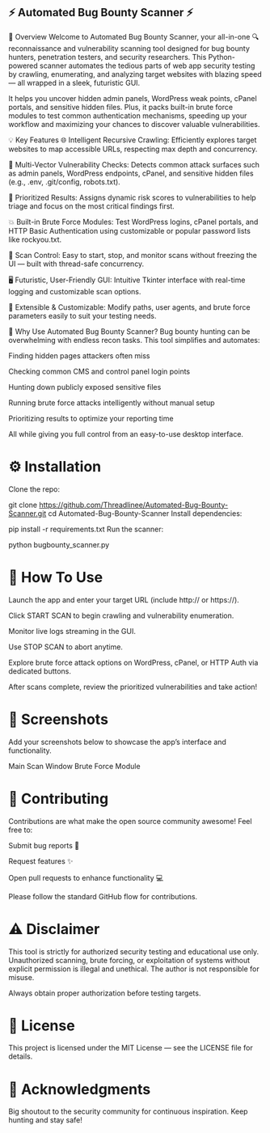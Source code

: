 ## ⚡ Automated Bug Bounty Scanner ⚡

🚀 Overview
Welcome to Automated Bug Bounty Scanner, your all-in-one 🔍 reconnaissance and vulnerability scanning tool designed for bug bounty hunters, penetration testers, and security researchers. This Python-powered scanner automates the tedious parts of web app security testing by crawling, enumerating, and analyzing target websites with blazing speed — all wrapped in a sleek, futuristic GUI.

It helps you uncover hidden admin panels, WordPress weak points, cPanel portals, and sensitive hidden files. Plus, it packs built-in brute force modules to test common authentication mechanisms, speeding up your workflow and maximizing your chances to discover valuable vulnerabilities.

💡 Key Features
🌐 Intelligent Recursive Crawling:
Efficiently explores target websites to map accessible URLs, respecting max depth and concurrency.

🔎 Multi-Vector Vulnerability Checks:
Detects common attack surfaces such as admin panels, WordPress endpoints, cPanel, and sensitive hidden files (e.g., .env, .git/config, robots.txt).

🎯 Prioritized Results:
Assigns dynamic risk scores to vulnerabilities to help triage and focus on the most critical findings first.

💥 Built-in Brute Force Modules:
Test WordPress logins, cPanel portals, and HTTP Basic Authentication using customizable or popular password lists like rockyou.txt.

🛑 Scan Control:
Easy to start, stop, and monitor scans without freezing the UI — built with thread-safe concurrency.

🖥️ Futuristic, User-Friendly GUI:
Intuitive Tkinter interface with real-time logging and customizable scan options.

🔧 Extensible & Customizable:
Modify paths, user agents, and brute force parameters easily to suit your testing needs.

🎯 Why Use Automated Bug Bounty Scanner?
Bug bounty hunting can be overwhelming with endless recon tasks. This tool simplifies and automates:

Finding hidden pages attackers often miss

Checking common CMS and control panel login points

Hunting down publicly exposed sensitive files

Running brute force attacks intelligently without manual setup

Prioritizing results to optimize your reporting time

All while giving you full control from an easy-to-use desktop interface.

# ⚙️ Installation
Clone the repo:

git clone https://github.com/Threadlinee/Automated-Bug-Bounty-Scanner.git
cd Automated-Bug-Bounty-Scanner
Install dependencies:

pip install -r requirements.txt
Run the scanner:

python bugbounty_scanner.py

# 🧭 How To Use
Launch the app and enter your target URL (include http:// or https://).

Click START SCAN to begin crawling and vulnerability enumeration.

Monitor live logs streaming in the GUI.

Use STOP SCAN to abort anytime.

Explore brute force attack options on WordPress, cPanel, or HTTP Auth via dedicated buttons.

After scans complete, review the prioritized vulnerabilities and take action!

# 📸 Screenshots
Add your screenshots below to showcase the app’s interface and functionality.

Main Scan Window	Brute Force Module

# 🤝 Contributing
Contributions are what make the open source community awesome! Feel free to:

Submit bug reports 🐞

Request features ✨

Open pull requests to enhance functionality 💻

Please follow the standard GitHub flow for contributions.

# ⚠️ Disclaimer
This tool is strictly for authorized security testing and educational use only. Unauthorized scanning, brute forcing, or exploitation of systems without explicit permission is illegal and unethical. The author is not responsible for misuse.

Always obtain proper authorization before testing targets.

# 📜 License
This project is licensed under the MIT License — see the LICENSE file for details.

# 🙏 Acknowledgments
Big shoutout to the security community for continuous inspiration. Keep hunting and stay safe!
